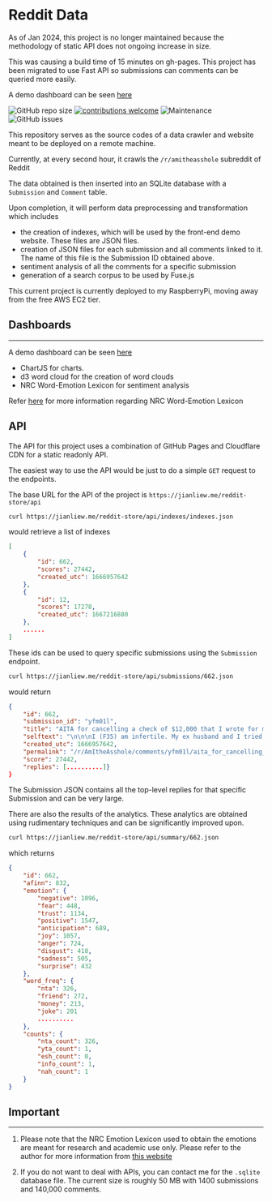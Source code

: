 # Reddit Data

As of Jan 2024, this project is no longer maintained because the methodology of static API does not ongoing increase in size. 

This was causing a build time of 15 minutes on gh-pages. This project has been migrated to use Fast API so submissions can comments can be queried more easily.

A demo dashboard can be seen [here](https://jianliew.me/reddit-store)

![GitHub repo size](https://img.shields.io/github/repo-size/JianLoong/reddit-store)
[![contributions welcome](https://img.shields.io/badge/contributions-welcome-brightgreen.svg?style=square)](https://github.com/JianLoong/reddit-store/issues)
![Maintenance](https://img.shields.io/maintenance/yes/2022)
![GitHub issues](https://img.shields.io/github/issues/JianLoong/reddit-store)

This repository serves as the source codes of a data crawler and website meant to be deployed on a remote machine. 

Currently, at every second hour, it crawls the ``/r/amitheasshole`` subreddit of Reddit

The data obtained is then inserted into an SQLite database with a ``Submission`` and ``Comment`` table.

Upon completion, it will perform data preprocessing and transformation which includes

-  the creation of indexes, which will be used by the front-end demo website. These files are JSON files.
-  creation of JSON files for each submission and all comments linked to it. The name of this file is the Submission ID obtained above.
-  sentiment analysis of all the comments for a specific submission
-  generation of a search corpus to be used by Fuse.js

This current project is currently deployed to my RaspberryPi, moving away from the free AWS EC2 tier.

## Dashboards
---

A demo dashboard can be seen [here](https://jianliew.me/reddit-store)

- ChartJS for charts.
- d3 word cloud for the creation of word clouds
- NRC Word-Emotion Lexicon for sentiment analysis

Refer [here](http://saifmohammad.com/WebPages/NRC-Emotion-Lexicon.htm) for more information regarding NRC Word-Emotion Lexicon

## API

The API for this project uses a combination of GitHub Pages and Cloudflare CDN for a static readonly API. 

The easiest way to use the API  would be just to do a simple ``GET`` request to the endpoints.

The base URL for the API of the project is ``https://jianliew.me/reddit-store/api``

```sh
curl https://jianliew.me/reddit-store/api/indexes/indexes.json
```

would retrieve a list of indexes 

```json
[
    {
        "id": 662,
        "scores": 27442,
        "created_utc": 1666957642
    },
    {
        "id": 12,
        "scores": 17278,
        "created_utc": 1667216880
    },
    ......
]
```

These ids can be used to query specific submissions using the ``Submission`` endpoint.

```sh
curl https://jianliew.me/reddit-store/api/submissions/662.json
```

would return

```json
{
    "id": 662,
    "submission_id": "yfm01l",
    "title": "AITA for cancelling a check of $12,000 that I wrote for my infertile friend for her next IVF cycle over a joke?",
    "selftext": "\n\n\nI (F35) am infertile. My ex husband and I tried everything to have kids ...",
    "created_utc": 1666957642,
    "permalink": "/r/AmItheAsshole/comments/yfm01l/aita_for_cancelling_a_check_of_12000_that_i_wrote/",
    "score": 27442,
    "replies": [..........]}
}
```

The Submission JSON contains all the top-level replies for that specific Submission and can be very large.

There are also the results of the analytics. These analytics are obtained using rudimentary techniques and can be significantly improved upon.

```sh
curl https://jianliew.me/reddit-store/api/summary/662.json
```

which returns 

```json
{
    "id": 662,
    "afinn": 832,
    "emotion": {
        "negative": 1096,
        "fear": 448,
        "trust": 1134,
        "positive": 1547,
        "anticipation": 689,
        "joy": 1057,
        "anger": 724,
        "disgust": 418,
        "sadness": 505,
        "surprise": 432
    },
    "word_freq": {
        "nta": 326,
        "friend": 272,
        "money": 213,
        "joke": 201
        ..........
    },
    "counts": {
        "nta_count": 326,
        "yta_count": 1,
        "esh_count": 0,
        "info_count": 1,
        "nah_count": 1
    }
}
```

## Important
---

1. Please note that the NRC Emotion Lexicon used to obtain the emotions are meant for research and academic use only. Please refer to the author for more information from [this website](https://saifmohammad.com/WebPages/NRC-Emotion-Lexicon.htm)

2. If you do not want to deal with APIs, you can contact me for the ``.sqlite`` database file. The current size is roughly 50 MB with 1400 submissions  and 
140,000 comments.
